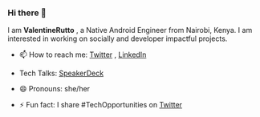 ### Hi there 👋
I am **ValentineRutto** ,  a Native Android Engineer from Nairobi, Kenya. I am interested in working on  socially and developer impactful projects.

- 📫 How to reach me:  [Twitter](https://twitter.com/valentinerutto)  , [LinkedIn](www.linkedin.com/in/valentinerutto)

- Tech Talks: [SpeakerDeck](https://medium.com/@valentinerutto)

- 😄 Pronouns: she/her
- ⚡ Fun fact: I share #TechOpportunities on [Twitter](https://twitter.com/valentinerutto) 
